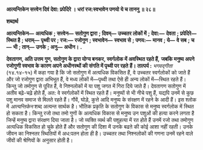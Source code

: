 **आत्यन्तिकेन सत्त्वेन दिवं देवा: प्रपेदिरे ।** **धरां रज:स्वभावेन पणयो ये च ताननु ॥ २८॥** 

**शब्दार्थ** 

**आत्यन्तिकेन—** **अत्यधिक** **; सत्त्वेन—** **सतोगुण द्वारा** **; दिवम्—** **उच्चतर लोकों में** **; देवा:—** **देवता** **; प्रपेदिरे—** **स्थित है** **; धराम्—** **पृथ्वी पर** **; रज:—** **रजोगुण** **; स्वभावेन—** **स्वभाव से** **; पणय:—** **मानव** **; ये—** **वे सब** **; च—** **भी** **; तान्—** **उनके** **; अनु—** **अधीन।** **.** 

**देवतागण, अति उत्तम गुण, सतोगुण के द्वारा योग्य बनकर, स्वर्गलोक में अवस्थित रहते हैं,** **जबकि मनुष्य अपने रजोगुणी स्वभाव के कारण अपने अधीनस्थों की संगति में पृथ्वी पर रहते** **हैं।** **तात्पर्य :** *भगवद्गीता* (१४.१४-१५) में कहा गया है कि जो सतोगुण में अत्यधिक विकसित हैं, वे उच्चतर स्वर्गलोकों को जाते हैं और जो रजोगुण द्वारा अभिभूत हैं, वे मध्य लोकों में—पृथ्वी तथा ऐसे ही अन्य लोकों में—स्थित रहते हैं। किन्तु जो तमोगुण से पूरित हैं, वे निश्नलोकों में या पशु जगत में गिरा दिये जाते हैं। देवतागण सतोगुण में अतीव बढ़े-चढ़े होते हैं, अत: वे स्वर्गलोकों में स्थित रहते हैं। मनुष्यों से भी नीचे पशु हैं, यद्यपि उनमें से कुछ पशु मानव समाज से मिलते रहते हैं। गौवें, घोड़े, कुत्ते आदि मनुष्य के संरक्षण में रहने के आदी हैं। इस श्लोक में *आत्यन्तिकेन* शब्द अत्यन्त सार्थक है। भौतिक प्रकृति के सतोगुण के विकास से मनुष्य स्वर्गलोक में स्थित हो सकता है। किन्तु रजो तथा तमो गुणों के अत्यधिक विकास से मनुष्य उन पशुओं की हत्या करने लगता है जिन्हें मनुष्य द्वारा संरक्षण दिया जाता है। जो व्यक्ति व्यर्थ की पशुहत्या में रत होते हैं उनमें रजो तथा तमोगुण अत्यधिक विकसित हो चुके होते हैं और सतोगुण की दिशा में उनके बढऩे की कोई आशा नहीं रहती। उनके जीवन का निश्नतर स्थितियों में अध:पतन होता ही है। उच्चतर तथा निश्नलोकों की गणना उनमें रहने वाले जीवों की श्रेणियों के अनुसार होती है।  